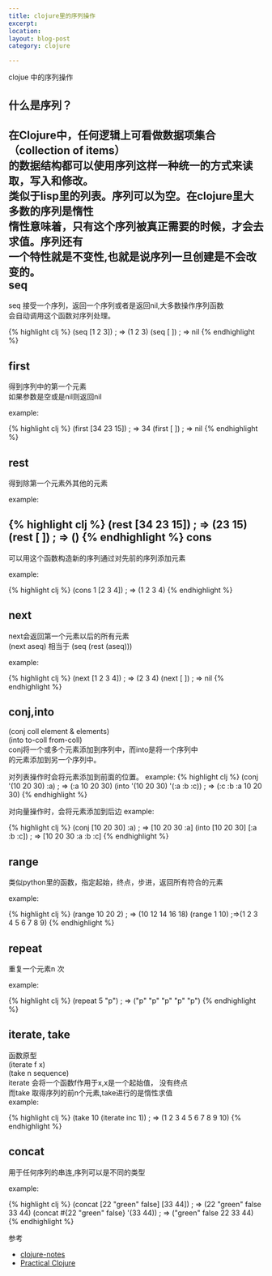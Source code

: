 ```yaml
---
title: clojure里的序列操作 
excerpt: 
location: 
layout: blog-post
category: clojure

---
```


clojue 中的序列操作

什么是序列？
----------------
在Clojure中，任何逻辑上可看做数据项集合（collection of items）     
的数据结构都可以使用序列这样一种统一的方式来读取，写入和修改。    
类似于lisp里的列表。序列可以为空。在clojure里大多数的序列是惰性    
惰性意味着，只有这个序列被真正需要的时候，才会去求值。序列还有    
一个特性就是不变性,也就是说序列一旦创建是不会改变的。    
seq 
------

seq 接受一个序列，返回一个序列或者是返回nil,大多数操作序列函数    
会自动调用这个函数对序列处理。     

{% highlight clj %}
	(seq [1 2 3]) ; => (1 2 3)
	(seq [ ]) ; => nil
{% endhighlight %}

first 
--------------

得到序列中的第一个元素    
如果参数是空或是nil则返回nil    

example: 
	
{% highlight clj %}
	(first [34 23 15]) ; => 34
	(first [ ]) ; => nil
{% endhighlight %}

rest 
----------
得到除第一个元素外其他的元素     

example: 
	
{% highlight clj %}
	(rest [34 23 15]) ; => (23 15)
	(rest [ ]) ; => ()
{% endhighlight %}
cons
--------
可以用这个函数构造新的序列通过对先前的序列添加元素     

example:

{% highlight clj %}
	(cons 1 [2 3 4]) ; => (1 2 3 4)
{% endhighlight %}

next 
--------------
next会返回第一个元素以后的所有元素      
(next aseq) 相当于 (seq (rest (aseq)))          

example:

{% highlight clj %}
	(next [1 2 3 4]) ; => (2 3 4)
	(next [ ]) ; => nil
{% endhighlight %}

conj,into 
--------------
(conj  coll  element  &  elements)       
(into  to-coll  from-coll)       
conj将一个或多个元素添加到序列中，而into是将一个序列中    
的元素添加到另一个序列中。

对列表操作时会将元素添加到前面的位置。	
example:
{% highlight clj %}
	(conj  '(10  20  30)  :a) ; => (:a 10 20 30)
	(into  '(10  20  30)  '(:a  :b  :c)) ; => (:c :b :a 10 20 30)
{% endhighlight %}

对向量操作时，会将元素添加到后边
example:

{% highlight clj %}
	(conj  [10  20  30]  :a) ; => [10 20 30 :a]
	(into  [10  20  30]  [:a  :b  :c]) ; => [10 20 30 :a :b :c]
{% endhighlight %}

range 
----------
类似python里的函数，指定起始，终点，步进，返回所有符合的元素    

example:
	
{% highlight clj %}
	(range  10  20  2) ; => (10 12 14 16 18)
	(range 1 10) ;=>(1 2 3 4 5 6 7 8 9)
{% endhighlight %}

repeat 
---------
重复一个元素n 次     

example:
	
{% highlight clj %}
	(repeat  5  "p") ; => ("p" "p" "p" "p" "p")
{% endhighlight %}

iterate, take
--------------
函数原型     
(iterate  f  x)      
(take  n  sequence)      
iterate 会将一个函数f作用于x,x是一个起始值， 没有终点     
而take 取得序列的前n个元素,take进行的是惰性求值        
example: 
	
{% highlight clj %}
	(take  10  (iterate  inc  1)) ; => (1 2 3 4 5 6 7 8 9 10)
{% endhighlight %}
	
concat 
-----------
用于任何序列的串连,序列可以是不同的类型          

example:
	
{% highlight clj %}
	(concat [22 "green" false] [33 44]) ; => (22 "green" false 33 44)
	(concat #{22 "green" false} '(33 44)) ; => ("green" false 22 33 44)
{% endhighlight %}


参考    
* [clojure-notes](http://clojure-notes.rubylearning.org/)
* [Practical Clojure](http://shu.im/books/4e9af8976cccb37698000531)











